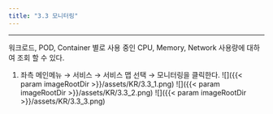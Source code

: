 ```yaml
---
title: "3.3 모니터링"
---
```


---
워크로드, POD, Container 별로 사용 중인 CPU, Memory, Network 사용량에 대하여 조회 할 수 있다.

1. 좌측 메인메뉴 → 서비스 → 서비스 맵 선택 → 모니터링을 클릭한다.
    ![]({{< param imageRootDir >}}/assets/KR/3.3_1.png)
    ![]({{< param imageRootDir >}}/assets/KR/3.3_2.png)
    ![]({{< param imageRootDir >}}/assets/KR/3.3_3.png)
